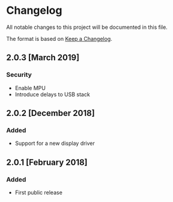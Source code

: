 # Changelog

All notable changes to this project will be documented in this file.

The format is based on [Keep a Changelog](https://keepachangelog.com/en/1.0.0/).


## 2.0.3 [March 2019]

### Security
- Enable MPU
- Introduce delays to USB stack

## 2.0.2 [December 2018]

### Added
- Support for a new display driver

## 2.0.1 [February 2018]

### Added
- First public release
